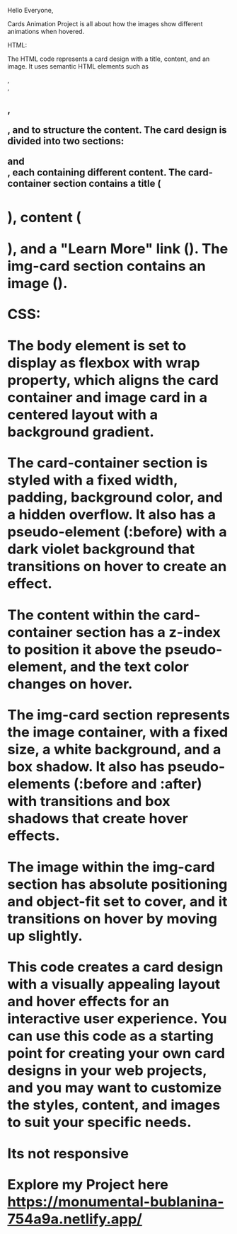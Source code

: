 Hello Everyone,

Cards Animation Project is all about how the images show different animations when hovered.

HTML:

The HTML code represents a card design with a title, content, and an image.
It uses semantic HTML elements such as <section>, <article>, <h2>, <p>, and <a> to structure the content.
The card design is divided into two sections: <section class="card-container"> and <section class="img-card">, each containing different content.
The card-container section contains a title (<h2>), content (<p>), and a "Learn More" link (<a>).
The img-card section contains an image (<img>).

CSS:

The body element is set to display as flexbox with wrap property, which aligns the card container and image card in a centered layout with a background gradient.

The card-container section is styled with a fixed width, padding, background color, and a hidden overflow. It also has a pseudo-element (:before) with a dark violet background that transitions on hover to create an effect.

The content within the card-container section has a z-index to position it above the pseudo-element, and the text color changes on hover.

The img-card section represents the image container, with a fixed size, a white background, and a box shadow. It also has pseudo-elements (:before and :after) with transitions and box shadows that create hover effects.

The image within the img-card section has absolute positioning and object-fit set to cover, and it transitions on hover by moving up slightly.

This code creates a card design with a visually appealing layout and hover effects for an interactive user experience. You can use this code as a starting point for creating your own card designs in your web projects, and you may want to customize the styles, content, and images to suit your specific needs.

Its not responsive

Explore my Project here
https://monumental-bublanina-754a9a.netlify.app/